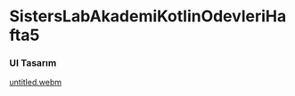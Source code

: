 # SistersLabAkademiKotlinOdevleriHafta5

### UI Tasarım

[untitled.webm](https://github.com/mendess12/SistersLabAkademiKotlinOdevleriHafta5/assets/76566952/57ec2fc8-1450-46c1-a04e-7805b3d4bc3f)

